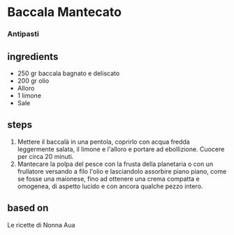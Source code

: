 



# Baccala Mantecato
  
### Antipasti
## ingredients
  
* 250 gr baccala bagnato e deliscato  
* 200 gr olio  
* Alloro  
* 1 limone  
* Sale
## steps
  
1. Mettere il baccalà in una pentola, coprirlo con acqua fredda leggermente salata, il limone e l'alloro e portare ad ebollizione. Cuocere per circa 20 minuti.  
1. Mantecare la polpa del pesce con la frusta della planetaria o con un frullatore versando a filo l'olio e lasciandolo assorbire piano piano, come se fosse una maionese, fino ad ottenere una crema compatta e omogenea, di aspetto lucido e con ancora qualche pezzo intero.
## based on
  
Le ricette di Nonna Aua